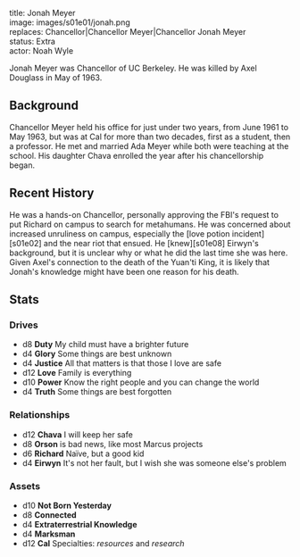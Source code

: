 title: Jonah Meyer  
image: images/s01e01/jonah.png  
replaces: Chancellor|Chancellor Meyer|Chancellor Jonah Meyer  
status: Extra  
actor: Noah Wyle  

Jonah Meyer was Chancellor of UC Berkeley. He was killed by Axel Douglass in May of 1963.

## Background

Chancellor Meyer held his office for just under two years, from June 1961 to May 1963, but was at Cal for more than two decades, first as a student, then a professor. He met and married Ada Meyer while both were teaching at the school. His daughter Chava enrolled the year after his chancellorship began.

## Recent History

He was a hands-on Chancellor, personally approving the FBI's request to put Richard on campus to search for metahumans. He was concerned about increased unruliness on campus, especially the [love potion incident][s01e02] and the near riot that ensued. He [knew][s01e08] Eirwyn's background, but it is unclear why or what he did the last time she was here. Given Axel's connection to the death of the Yuan'ti King, it is likely that Jonah's knowledge might have been one reason for his death.

## Stats

### Drives

* d8 **Duty** My child must have a brighter future
* d4 **Glory** Some things are best unknown
* d4 **Justice** All that matters is that those I love are safe
* d12 **Love** Family is everything
* d10 **Power** Know the right people and you can change the world
* d4 **Truth** Some things are best forgotten

### Relationships

* d12 **Chava** I will keep her safe
* d8 **Orson** is bad news, like most Marcus projects
* d6 **Richard** Naïve, but a good kid
* d4 **Eirwyn** It's not her fault, but I wish she was someone else's problem

### Assets

* d10 **Not Born Yesterday**
* d8 **Connected**
* d4 **Extraterrestrial Knowledge**
* d4 **Marksman**
* d12 **Cal** Specialties: *resources* and *research*
